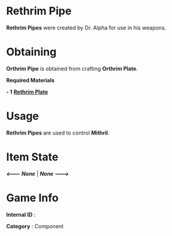 # Rethrim Pipe

**Rethrim Pipes** were created by Dr. Alpha for use in his weapons.

# Obtaining

**Orthrim Pipe** is obtained from crafting **Orthrim Plate**.

**Required Materials**

**- 1** [**Rethrim Plate**](https://github.com/AlphaMC0/Lone-Martian/blob/main/Plates/Rethrim%20Plate.md)

# Usage

**Rethrim Pipes** are used to control **Mithril**.

# Item State

***<--- None*** | ***None --->***

# Game Info

**Internal ID** : 

**Category** : Component


